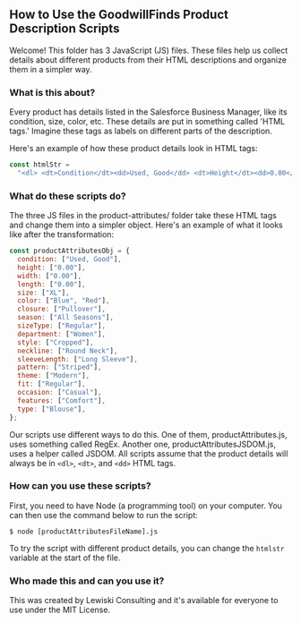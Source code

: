 ## How to Use the GoodwillFinds Product Description Scripts

Welcome! This folder has 3 JavaScript (JS) files. These files help us collect
details about different products from their HTML descriptions and organize them
in a simpler way.

### What is this about?

Every product has details listed in the Salesforce Business Manager, like its
condition, size, color, etc. These details are put in something called 'HTML
tags.' Imagine these tags as labels on different parts of the description.

Here's an example of how these product details look in HTML tags:

```JavaScript
const htmlStr =
  "<dl> <dt>Condition</dt><dd>Used, Good</dd> <dt>Height</dt><dd>0.00</dd> <dt>Width</dt><dd>0.00</dd> <dt>Length</dt><dd>0.00</dd> <dt>Size</dt><dd>XL</dd> <dt>Color</dt><dd>Blue</dd> <dd>Red</dd><dt>Closure</dt><dd>Pullover</dd> <dt>Season</dt><dd>All Seasons</dd> <dt>Size Type</dt><dd>Regular</dd> <dt>Department</dt><dd>Women</dd> <dt>Style</dt><dd>Cropped</dd> <dt>Neckline</dt><dd>Round Neck</dd> <dt>Sleeve Length</dt><dd>Long Sleeve</dd> <dt>Pattern</dt><dd>Striped</dd> <dt> Theme</dt> <dd>Modern</dd> <dt>Fit</dt><dd>Regular</dd> <dt>Occasion</dt><dd>Casual</dd> <dt>Features</dt><dd>Comfort</dd> <dt> Type</dt><dd>Blouse</dd> </dl>"
```

### What do these scripts do?

The three JS files in the product-attributes/ folder take these HTML tags and
change them into a simpler object. Here's an example of what it looks like after
the transformation:

```JavaScript
const productAttributesObj = {
  condition: ["Used, Good"],
  height: ["0.00"],
  width: ["0.00"],
  length: ["0.00"],
  size: ["XL"],
  color: ["Blue", "Red"],
  closure: ["Pullover"],
  season: ["All Seasons"],
  sizeType: ["Regular"],
  department: ["Women"],
  style: ["Cropped"],
  neckline: ["Round Neck"],
  sleeveLength: ["Long Sleeve"],
  pattern: ["Striped"],
  theme: ["Modern"],
  fit: ["Regular"],
  occasion: ["Casual"],
  features: ["Comfort"],
  type: ["Blouse"],
};
```

Our scripts use different ways to do this. One of them, productAttributes.js,
uses something called RegEx. Another one, productAttributesJSDOM.js, uses a
helper called JSDOM. All scripts assume that the product details will always be
in `<dl>`, `<dt>`, and `<dd>` HTML tags.

### How can you use these scripts?

First, you need to have Node (a programming tool) on your computer. You can then
use the command below to run the script:

```
$ node [productAttributesFileName].js
```

To try the script with different product details, you can change the `htmlstr`
variable at the start of the file.

### Who made this and can you use it?

This was created by Lewiski Consulting and it's available for everyone to use
under the MIT License.
